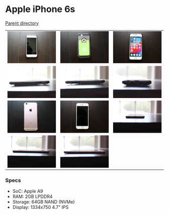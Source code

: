 # Apple iPhone 6s
[Parent directory](../index.md)

<table>
  <tr>
    <td><img src='IMG_6665.JPG'/></td>
    <td><img src='IMG_6667.JPG'/></td>
    <td><img src='IMG_6668.JPG'/></td>
  </tr>
  <tr>
    <td><img src='IMG_6671.JPG'/></td>
    <td><img src='IMG_6672.JPG'/></td>
    <td><img src='IMG_6675.JPG'/></td>
  </tr>
  <tr>
    <td><img src='IMG_6676.JPG'/></td>
    <td><img src='IMG_6677.JPG'/></td>
    <td><img src='IMG_6678.JPG'/></td>
  </tr>
  <tr>
    <td><img src='IMG_6679.JPG'/></td>
    <td><img src='IMG_6680.JPG'/></td>
  </tr>
</table>

### Specs

* SoC: Apple A9
* RAM: 2GB LPDDR4
* Storage: 64GB NAND (NVMe)
* Display: 1334x750 4.7" IPS